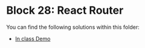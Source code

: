 # Block 28: React Router

You can find the following solutions within this folder:

* [In class Demo](./demo_solution/)